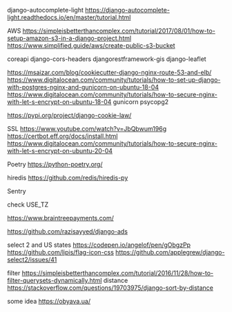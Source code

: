 
django-autocomplete-light 
https://django-autocomplete-light.readthedocs.io/en/master/tutorial.html

AWS
https://simpleisbetterthancomplex.com/tutorial/2017/08/01/how-to-setup-amazon-s3-in-a-django-project.html
https://www.simplified.guide/aws/create-public-s3-bucket

coreapi
django-cors-headers
djangorestframework-gis
django-leaflet

https://msaizar.com/blog/cookiecutter-django-nginx-route-53-and-elb/
https://www.digitalocean.com/community/tutorials/how-to-set-up-django-with-postgres-nginx-and-gunicorn-on-ubuntu-18-04
https://www.digitalocean.com/community/tutorials/how-to-secure-nginx-with-let-s-encrypt-on-ubuntu-18-04
gunicorn
psycopg2

https://pypi.org/project/django-cookie-law/

SSL
https://www.youtube.com/watch?v=JbQbwum196g
https://certbot.eff.org/docs/install.html
https://www.digitalocean.com/community/tutorials/how-to-secure-nginx-with-let-s-encrypt-on-ubuntu-20-04


Poetry
https://python-poetry.org/

hiredis
https://github.com/redis/hiredis-py

Sentry

check USE_TZ

https://www.braintreepayments.com/

https://github.com/razisayyed/django-ads


select 2 and US states
https://codepen.io/angelof/pen/gObgzPp
https://github.com/lipis/flag-icon-css
https://github.com/applegrew/django-select2/issues/41

filter 
https://simpleisbetterthancomplex.com/tutorial/2016/11/28/how-to-filter-querysets-dynamically.html
distance
https://stackoverflow.com/questions/19703975/django-sort-by-distance


some idea
https://obyava.ua/
